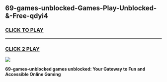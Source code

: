 
## 69-games-unblocked-Games-Play-Unblocked-&-Free-qdyi4
<h3>
<a href="https://premium76.site?title=69-games-unblocked&ref=24A">CLICK TO PLAY</a></h3>
<hr>

<h3>
<a href="https://premium76.site?title=69-games-unblocked&ref=24A">CLICK 2 PLAY</a>
  
</h3>

<a href="https://premium76.site?title=69-games-unblocked&ref=24A"><img src="https://clearcache.store/games.png"></a>


**69-games-unblocked games unblocked: Your Gateway to Fun and Accessible Online Gaming**
